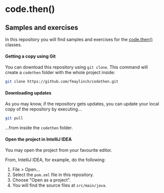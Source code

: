 # code.then()

## Samples and exercises

In this repository you will find samples and exercises for the [code.then()](http://codethen.com/) classes.

#### Getting a copy using Git

You can download this repository using `git clone`.
This command will create a `codethen` folder with the whole project inside:

```bash
git clone https://github.com/fmaylinch/codethen.git
```
 
#### Downloading updates
 
As you may know, if the repository gets updates, you can update your local copy of the repository by executing...
 
```bash
git pull
```
  
...from inside the `codethen` folder. 

#### Open the project in IntelliJ IDEA

You may open the project from your favourite editor.

From, IntelliJ IDEA, for example, do the following:

1. File > Open...
2. Select the `pom.xml` file in this repository.
3. Choose "Open as a project".
4. You will find the source files at `src/main/java`.

